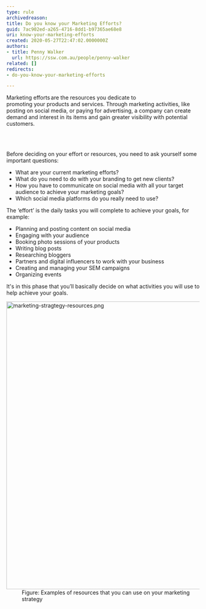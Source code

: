 ```yaml
---
type: rule
archivedreason: 
title: Do you know your Marketing Efforts?
guid: 7ac902ed-a265-4716-8dd1-b97365ae68e8
uri: know-your-marketing-efforts
created: 2020-05-27T22:47:02.0000000Z
authors:
- title: Penny Walker
  url: https://ssw.com.au/people/penny-walker
related: []
redirects:
- do-you-know-your-marketing-efforts

---
```



<p class="ssw15-rteElement-P">Marketing efforts are the resources&#160;you&#160;dedicate to promoting&#160;your&#160;products and services. Through marketing activities,&#160;like posting on social media,&#160;or paying for advertising,&#160;a company can create demand and interest in its items and gain greater visibility with potential customers.​​​​<br></p>
<br><excerpt class='endintro'></excerpt><br>
<p class="ssw15-rteElement-P">​Before deciding on your effort&#160;or&#160;resources,&#160;you need to ask yourself&#160;some important questions&#58;&#160;​<br></p><p></p><ul><li>What are your current marketing efforts?&#160;</li><li>What do you need to do with your branding to get new clients?&#160;&#160;</li><li>How you&#160;have to&#160;communicate on social media with all your target audience to achieve your marketing goals?&#160;&#160;</li><li>Which social media&#160;platforms do&#160;you really need&#160;to use?&#160;<br></li></ul><p class="ssw15-rteElement-P">The ‘effort’&#160;is&#160;the daily tasks you&#160;will&#160;complete to achieve your goals,&#160;for example&#58;&#160;<br></p><ul><li>Planning and posting content on social media&#160;</li><li>Engaging with your audience&#160;</li><li>Booking photo sessions of your products&#160;</li><li>Writing blog posts&#160;</li><li>Researching bloggers&#160;</li><li>Partners and digital influencers to work with your business&#160;</li><li>Creating and managing your SEM campaigns&#160;</li><li>Organizing events<br></li></ul><p class="ssw15-rteElement-P">It's in&#160;this phase&#160;that&#160;you’ll basically decide on what activities you will&#160;use&#160;to help achieve your goals.</p><dl class="image"><dt><img src="/PublishingImages/marketing-stragtegy-resources.png" alt="marketing-stragtegy-resources.png" style="width&#58;750px;" /></dt><dd>Figure&#58; Examples of resources that you can use on your marketing strategy<br></dd></dl>


